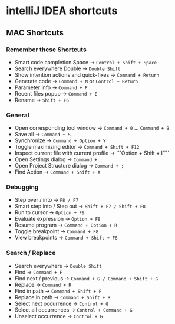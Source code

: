 # intelliJ IDEA shortcuts


## MAC Shortcuts

### Remember these Shortcuts
* Smart code completion Space -> ```Control + Shift + Space```
* Search everywhere Double -> ```Double Shift```
* Show intention actions and quick-fixes -> ```Command + Return```
* Generate code -> ```Command + N``` or ```Control + Return```
* Parameter info -> ```Command + P```
* Recent files popup -> ```Command + E```
* Rename -> ```Shift + F6```


### General
- Open corresponding tool window -> ```Command + 0``` ... ```Command + 9```
- Save all -> ```Command + S```
- Synchronize -> ```Command + Option + Y```
- Toggle maximizing editor -> ```Command + Shift + F12```
- Inspect current file with current profile -> ```Option + Shift + I````
- Open Settings dialog -> ```Command + ,```
- Open Project Structure dialog -> ```Command + ;```
- Find Action -> ```Command + Shift + A```


### Debugging
- Step over / into -> ```F8 / F7```
- Smart step into / Step out -> ```Shift + F7 / Shift + F8```
- Run to cursor -> ```Option + F9```
- Evaluate expression -> ```Option + F8```
- Resume program -> ```Command + Option + R```
- Toggle breakpoint -> ```Command + F8```
- View breakpoints -> ```Command + Shift + F8```


### Search / Replace
- Search everywhere -> ```Double Shift```
- Find -> ```Command + F```
- Find next / previous -> ```Command + G / Command + Shift + G```
- Replace -> ```Command + R```
- Find in path -> ```Command + Shift + F```
- Replace in path -> ```Command + Shift + R```
- Select next occurrence -> ```Control + G```
- Select all occurrences -> ```Control + Command + G```
- Unselect occurrence -> ```Control + G```
